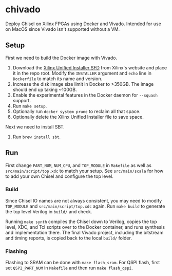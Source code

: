 # chivado

Deploy Chisel on Xilinx FPGAs using Docker and Vivado. Intended for use on MacOS since Vivado isn't supported without a VM.

## Setup

First we need to build the Docker image with Vivado.

1. Download the [Xilinx Unified Installer SFD](https://www.xilinx.com/support/download.html) from Xilinx's website and place it in the repo root. Modify the `INSTALLER` argument and `echo` line in `Dockerfile` to match its name and version.
1. Increase the disk image size limit in Docker to >350GB. The image should end up taking ~100GB.
1. Enable the experimental features in the Docker daemon for `--squash` support.
1. Run `make setup`.
1. Optionally run `docker system prune` to reclaim all that space.
1. Optionally delete the Xilinx Unified Installer file to save space.

Next we need to install SBT.

1. Run `brew install sbt`.

## Run

First change `PART_NUM`, `NUM_CPU`, and `TOP_MODULE` in `Makefile` as well as `src/main/script/top.xdc` to match your setup. See `src/main/scala` for how to add your own Chisel and configure the top level.

### Build

Since Chisel IO names are not always consistent, you may need to modify `TOP_MODULE` and `src/main/script/top.xdc` again. Run `make build` to generate the top level Verilog in `build/` and check.

Running `make synth` compiles the Chisel down to Verilog, copies the top level, XDC, and Tcl scripts over to the Docker container, and runs synthesis and implementation there. The final Vivado project, including the bitstream and timing reports, is copied back to the local `build/` folder.

### Flashing

Flashing to SRAM can be done with `make flash_sram`. For QSPI flash, first set `QSPI_PART_NUM` in `Makefile` and then run `make flash_qspi`.
